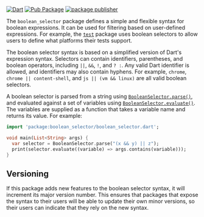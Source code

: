 [![Dart](https://github.com/dart-lang/boolean_selector/actions/workflows/test-package.yml/badge.svg)](https://github.com/dart-lang/boolean_selector/actions/workflows/test-package.yml)
[![Pub Package](https://img.shields.io/pub/v/boolean_selector.svg)](https://pub.dev/packages/boolean_selector)
[![package publisher](https://img.shields.io/pub/publisher/boolean_selector.svg)](https://pub.dev/packages/boolean_selector/publisher)

The `boolean_selector` package defines a simple and flexible syntax for boolean
expressions. It can be used for filtering based on user-defined expressions. For
example, the [`test`][test] package uses boolean selectors to allow users to
define what platforms their tests support.

[test]: https://github.com/dart-lang/test

The boolean selector syntax is based on a simplified version of Dart's
expression syntax. Selectors can contain identifiers, parentheses, and boolean
operators, including `||`, `&&`, `!`, and `? :`. Any valid Dart identifier is
allowed, and identifiers may also contain hyphens. For example, `chrome`,
`chrome || content-shell`, and `js || (vm && linux)` are all valid boolean
selectors.

A boolean selector is parsed from a string using
[`BooleanSelector.parse()`][parse], and evaluated against a set of variables
using [`BooleanSelector.evaluate()`][evaluate]. The variables are supplied as
a function that takes a variable name and returns its value. For example:

[parse]: https://pub.dev/documentation/boolean_selector/latest/boolean_selector/BooleanSelector/BooleanSelector.parse.html

[evaluate]: https://pub.dev/documentation/boolean_selector/latest/boolean_selector/BooleanSelector/evaluate.html

```dart
import 'package:boolean_selector/boolean_selector.dart';

void main(List<String> args) {
  var selector = BooleanSelector.parse("(x && y) || z");
  print(selector.evaluate((variable) => args.contains(variable)));
}
```

## Versioning

If this package adds new features to the boolean selector syntax, it will
increment its major version number. This ensures that packages that expose the
syntax to their users will be able to update their own minor versions, so their
users can indicate that they rely on the new syntax.
